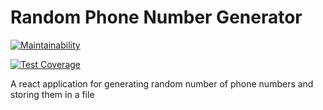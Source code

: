 # Random Phone Number Generator

[![Maintainability](https://api.codeclimate.com/v1/badges/4de7df661139a4ce1201/maintainability)](https://codeclimate.com/github/lukorito/random-phone-no/maintainability)

[![Test Coverage](https://api.codeclimate.com/v1/badges/4de7df661139a4ce1201/test_coverage)](https://codeclimate.com/github/lukorito/random-phone-no/test_coverage)

A react application for generating random number of phone numbers and storing them in a file
